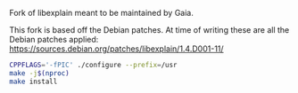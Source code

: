 Fork of libexplain meant to be maintained by Gaia.

This fork is based off the Debian patches. At time of writing these are all the Debian patches applied: https://sources.debian.org/patches/libexplain/1.4.D001-11/


```bash
CPPFLAGS='-fPIC' ./configure --prefix=/usr
make -j$(nproc)
make install
```
